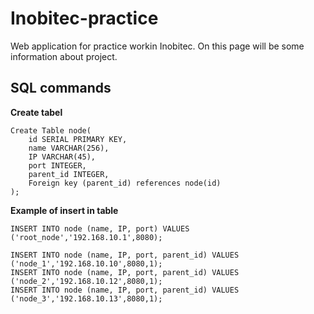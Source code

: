 # Inobitec-practice
Web application for practice workin Inobitec.
On this page will be some information about project.


## SQL commands
**Create tabel**
```
Create Table node(
	id SERIAL PRIMARY KEY,
	name VARCHAR(256),
	IP VARCHAR(45),
	port INTEGER,
	parent_id INTEGER,
	Foreign key (parent_id) references node(id)
);
```
**Example of insert in table**

```
INSERT INTO node (name, IP, port) VALUES
('root_node','192.168.10.1',8080);

INSERT INTO node (name, IP, port, parent_id) VALUES
('node_1','192.168.10.10',8080,1);
INSERT INTO node (name, IP, port, parent_id) VALUES
('node_2','192.168.10.12',8080,1);
INSERT INTO node (name, IP, port, parent_id) VALUES
('node_3','192.168.10.13',8080,1);
```